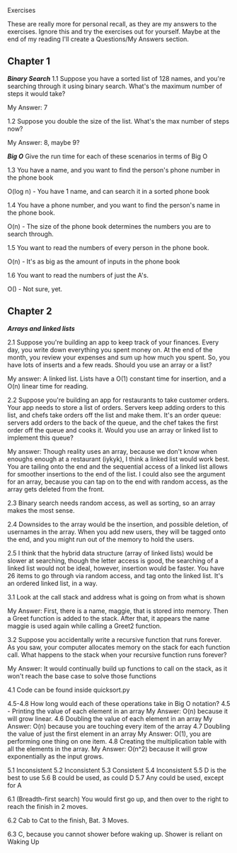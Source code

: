 Exercises

These are really more for personal recall, as they are my answers to the exercises. Ignore this and try the exercises out for yourself. Maybe at the end of my reading I'll create a Questions/My Answers section.

## Chapter 1

**_Binary Search_**
1.1 Suppose you have a sorted list of 128 names, and you're searching through it using binary search.
What's the maximum number of steps it would take?

My Answer: 7

1.2 Suppose you double the size of the list. What's the max number of steps now?

My Answer: 8, maybe 9?

**_Big O_**
Give the run time for each of these scenarios in terms of Big O

1.3 You have a name, and you want to find the person's phone number in the phone book

O(log n) - You have 1 name, and can search it in a sorted phone book

1.4 You have a phone number, and you want to find the person's name in the phone book.

O(n) - The size of the phone book determines the numbers you are to search through.

1.5 You want to read the numbers of every person in the phone book.

O(n) - It's as big as the amount of inputs in the phone book

1.6 You want to read the numbers of just the A's.

O() - Not sure, yet.

## Chapter 2

**_Arrays and linked lists_**

2.1 Suppose you're building an app to keep track of your finances. Every day, you write down everything you spent money on.
At the end of the month, you review your expenses and sum up how much you spent. So, you have lots of inserts and a few reads. Should you use an array or a list?

My answer: A linked list. Lists have a O(1) constant time for insertion, and a O(n) linear time for reading.

2.2 Suppose you're building an app for restaurants to take customer orders. Your app needs to store a list of orders. Servers keep adding orders to this list, and chefs take orders off the list and make them. It's an order queue: servers add orders to the back of the queue, and the chef takes the first order off the queue and cooks it.
Would you use an array or linked list to implement this queue?

My answer: Though reality uses an array, because we don't know when enoughs enough at a restaurant (iykyk), I think a linked list would work best. You are tailing onto the end and the sequential access of a linked list allows for smoother insertions to the end of the list. I could also see the argument for an array, because you can tap on to the end with random access, as the array gets deleted from the front.

2.3 Binary search needs random access, as well as sorting, so an array makes the most sense.

2.4 Downsides to the array would be the insertion, and possible deletion, of usernames in the array. When you add new users, they will be tagged onto the end, and you might run out of the memory to hold the users.

2.5 I think that the hybrid data structure (array of linked lists) would be slower at searching, though the letter access is good, the searching of a linked list would not be ideal, however, insertion would be faster. You have 26 items to go through via random access, and tag onto the linked list. It's an ordered linked list, in a way.

3.1 Look at the call stack and address what is going on from what is shown

My Answer: First, there is a name, maggie, that is stored into memory. Then a Greet function is added to the stack. After that, it appears the name maggie is used again while calling a Greet2 function.

3.2 Suppose you accidentally write a recursive function that runs forever. As you saw, your computer allocates memory on the stack for each function call. What happens to the stack when your recursive function runs forever?

My Answer: It would continually build up functions to call on the stack, as it won't reach the base case to solve those functions

4.1 Code can be found inside quicksort.py

4.5-4.8 How long would each of these operations take in Big O notation?
4.5 - Printing the value of each element in an array
My Answer: O(n) because it will grow linear.
4.6 Doubling the value of each element in an array
My Answer: O(n) because you are touching every item of the array
4.7 Doubling the value of just the first element in an array
My Answer: O(1), you are performing one thing on one item.
4.8 Creating the multiplication table with all the elements in the array.
My Answer: O(n^2) because it will grow exponentially as the input grows.

5.1 Inconsistent
5.2 Inconsistent
5.3 Consistent
5.4 Inconsistent
5.5 D is the best to use
5.6 B could be used, as could D
5.7 Any could be used, except for A

6.1 (Breadth-first search) You would first go up, and then over to the right to reach the finish in 2 moves.

6.2 Cab to Cat to the finish, Bat. 3 Moves.

6.3 C, because you cannot shower before waking up. Shower is reliant on Waking Up
